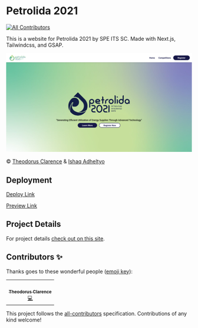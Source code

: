 # Petrolida 2021
<!-- ALL-CONTRIBUTORS-BADGE:START - Do not remove or modify this section -->
[![All Contributors](https://img.shields.io/badge/all_contributors-1-orange.svg?style=flat-square)](#contributors-)
<!-- ALL-CONTRIBUTORS-BADGE:END -->

This is a website for Petrolida 2021 by SPE ITS SC. Made with Next.js, Tailwindcss, and GSAP.

![Screenshot](public/screenshot.png)

© [Theodorus Clarence](https://theodorusclarence.com) & [Ishaq Adheltyo](https://www.linkedin.com/in/ishaq-adheltyo-b53832106/)

## Deployment

[Deploy Link](http://petrolida.its.ac.id)

[Preview Link](https://petrolida-2021.vercel.app)

## Project Details

For project details [check out on this site](https://theodorusclarence.com/projects/petrolida-2021).

## Contributors ✨

Thanks goes to these wonderful people ([emoji key](https://allcontributors.org/docs/en/emoji-key)):

<!-- ALL-CONTRIBUTORS-LIST:START - Do not remove or modify this section -->
<!-- prettier-ignore-start -->
<!-- markdownlint-disable -->
<table>
  <tr>
    <td align="center"><a href="https://theodorusclarence.com"><img src="https://avatars.githubusercontent.com/u/55318172?v=4?s=100" width="100px;" alt=""/><br /><sub><b>Theodorus Clarence</b></sub></a><br /><a href="https://github.com/theodorusclarence/petrolida-2021/commits?author=theodorusclarence" title="Code">💻</a></td>
  </tr>
</table>

<!-- markdownlint-restore -->
<!-- prettier-ignore-end -->

<!-- ALL-CONTRIBUTORS-LIST:END -->

This project follows the [all-contributors](https://github.com/all-contributors/all-contributors) specification. Contributions of any kind welcome!